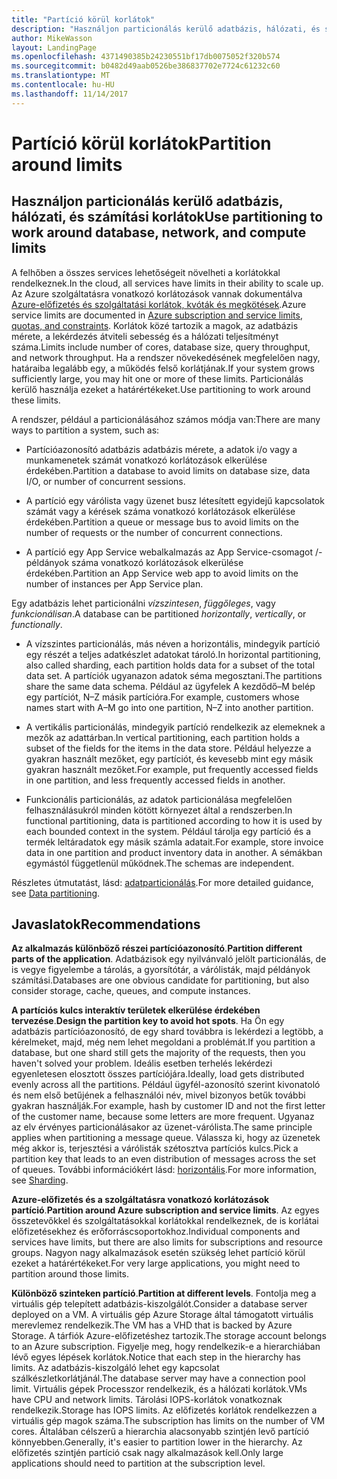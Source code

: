 ```yaml
---
title: "Partíció körül korlátok"
description: "Használjon particionálás kerülő adatbázis, hálózati, és számítási korlátok"
author: MikeWasson
layout: LandingPage
ms.openlocfilehash: 4371490385b24230551bf17db0075052f320b574
ms.sourcegitcommit: b0482d49aab0526be386837702e7724c61232c60
ms.translationtype: MT
ms.contentlocale: hu-HU
ms.lasthandoff: 11/14/2017
---
```

# <a name="partition-around-limits"></a><span data-ttu-id="9c4df-103">Partíció körül korlátok</span><span class="sxs-lookup"><span data-stu-id="9c4df-103">Partition around limits</span></span>

## <a name="use-partitioning-to-work-around-database-network-and-compute-limits"></a><span data-ttu-id="9c4df-104">Használjon particionálás kerülő adatbázis, hálózati, és számítási korlátok</span><span class="sxs-lookup"><span data-stu-id="9c4df-104">Use partitioning to work around database, network, and compute limits</span></span>

<span data-ttu-id="9c4df-105">A felhőben a összes services lehetőségeit növelheti a korlátokkal rendelkeznek.</span><span class="sxs-lookup"><span data-stu-id="9c4df-105">In the cloud, all services have limits in their ability to scale up.</span></span> <span data-ttu-id="9c4df-106">Az Azure szolgáltatásra vonatkozó korlátozások vannak dokumentálva [Azure-előfizetés és szolgáltatási korlátok, kvóták és megkötések][azure-limits].</span><span class="sxs-lookup"><span data-stu-id="9c4df-106">Azure service limits are documented in [Azure subscription and service limits, quotas, and constraints][azure-limits].</span></span> <span data-ttu-id="9c4df-107">Korlátok közé tartozik a magok, az adatbázis mérete, a lekérdezés átviteli sebesség és a hálózati teljesítményt száma.</span><span class="sxs-lookup"><span data-stu-id="9c4df-107">Limits include number of cores, database size, query throughput, and network throughput.</span></span> <span data-ttu-id="9c4df-108">Ha a rendszer növekedésének megfelelően nagy, határaiba legalább egy, a működés felső korlátjának.</span><span class="sxs-lookup"><span data-stu-id="9c4df-108">If your system grows sufficiently large, you may hit one or more of these limits.</span></span> <span data-ttu-id="9c4df-109">Particionálás kerülő használja ezeket a határértékeket.</span><span class="sxs-lookup"><span data-stu-id="9c4df-109">Use partitioning to work around these limits.</span></span>

<span data-ttu-id="9c4df-110">A rendszer, például a particionálásához számos módja van:</span><span class="sxs-lookup"><span data-stu-id="9c4df-110">There are many ways to partition a system, such as:</span></span>

- <span data-ttu-id="9c4df-111">Partícióazonosító adatbázis adatbázis mérete, a adatok i/o vagy a munkamenetek számát vonatkozó korlátozások elkerülése érdekében.</span><span class="sxs-lookup"><span data-stu-id="9c4df-111">Partition a database to avoid limits on database size, data I/O, or number of concurrent sessions.</span></span>

- <span data-ttu-id="9c4df-112">A partíció egy várólista vagy üzenet busz létesített egyidejű kapcsolatok számát vagy a kérések száma vonatkozó korlátozások elkerülése érdekében.</span><span class="sxs-lookup"><span data-stu-id="9c4df-112">Partition a queue or message bus to avoid limits on the number of requests or the number of concurrent connections.</span></span>

- <span data-ttu-id="9c4df-113">A partíció egy App Service webalkalmazás az App Service-csomagot /-példányok száma vonatkozó korlátozások elkerülése érdekében.</span><span class="sxs-lookup"><span data-stu-id="9c4df-113">Partition an App Service web app to avoid limits on the number of instances per App Service plan.</span></span> 

<span data-ttu-id="9c4df-114">Egy adatbázis lehet particionálni *vízszintesen*, *függőleges*, vagy *funkcionálisan*.</span><span class="sxs-lookup"><span data-stu-id="9c4df-114">A database can be partitioned *horizontally*, *vertically*, or *functionally*.</span></span>

- <span data-ttu-id="9c4df-115">A vízszintes particionálás, más néven a horizontális, mindegyik partíció egy részét a teljes adatkészlet adatokat tároló.</span><span class="sxs-lookup"><span data-stu-id="9c4df-115">In horizontal partitioning, also called sharding, each partition holds data for a subset of the total data set.</span></span> <span data-ttu-id="9c4df-116">A partíciók ugyanazon adatok séma megosztani.</span><span class="sxs-lookup"><span data-stu-id="9c4df-116">The partitions share the same data schema.</span></span> <span data-ttu-id="9c4df-117">Például az ügyfelek A kezdődő&ndash;M belép egy partíciót, N&ndash;Z másik partícióra.</span><span class="sxs-lookup"><span data-stu-id="9c4df-117">For example, customers whose names start with A&ndash;M go into one partition, N&ndash;Z into another partition.</span></span>

- <span data-ttu-id="9c4df-118">A vertikális particionálás, mindegyik partíció rendelkezik az elemeknek a mezők az adattárban.</span><span class="sxs-lookup"><span data-stu-id="9c4df-118">In vertical partitioning, each partition holds a subset of the fields for the items in the data store.</span></span> <span data-ttu-id="9c4df-119">Például helyezze a gyakran használt mezőket, egy partíciót, és kevesebb mint egy másik gyakran használt mezőket.</span><span class="sxs-lookup"><span data-stu-id="9c4df-119">For example, put frequently accessed fields in one partition, and less frequently accessed fields in another.</span></span>

- <span data-ttu-id="9c4df-120">Funkcionális particionálás, az adatok particionálása megfelelően felhasználásukról minden kötött környezet által a rendszerben.</span><span class="sxs-lookup"><span data-stu-id="9c4df-120">In functional partitioning, data is partitioned according to how it is used by each bounded context in the system.</span></span> <span data-ttu-id="9c4df-121">Például tárolja egy partíció és a termék leltáradatok egy másik számla adatait.</span><span class="sxs-lookup"><span data-stu-id="9c4df-121">For example, store invoice data in one partition and product inventory data in another.</span></span> <span data-ttu-id="9c4df-122">A sémákban egymástól függetlenül működnek.</span><span class="sxs-lookup"><span data-stu-id="9c4df-122">The schemas are independent.</span></span>

<span data-ttu-id="9c4df-123">Részletes útmutatást, lásd: [adatparticionálás][data-partitioning-guidance].</span><span class="sxs-lookup"><span data-stu-id="9c4df-123">For more detailed guidance, see [Data partitioning][data-partitioning-guidance].</span></span>

## <a name="recommendations"></a><span data-ttu-id="9c4df-124">Javaslatok</span><span class="sxs-lookup"><span data-stu-id="9c4df-124">Recommendations</span></span>

<span data-ttu-id="9c4df-125">**Az alkalmazás különböző részei partícióazonosító**.</span><span class="sxs-lookup"><span data-stu-id="9c4df-125">**Partition different parts of the application**.</span></span> <span data-ttu-id="9c4df-126">Adatbázisok egy nyilvánvaló jelölt particionálás, de is vegye figyelembe a tárolás, a gyorsítótár, a várólisták, majd példányok számítási.</span><span class="sxs-lookup"><span data-stu-id="9c4df-126">Databases are one obvious candidate for partitioning, but also consider storage, cache, queues, and compute instances.</span></span>

<span data-ttu-id="9c4df-127">**A partíciós kulcs interaktív területek elkerülése érdekében tervezése**.</span><span class="sxs-lookup"><span data-stu-id="9c4df-127">**Design the partition key to avoid hot spots**.</span></span> <span data-ttu-id="9c4df-128">Ha Ön egy adatbázis partícióazonosító, de egy shard továbbra is lekérdezi a legtöbb, a kérelmeket, majd, még nem lehet megoldani a problémát.</span><span class="sxs-lookup"><span data-stu-id="9c4df-128">If you partition a database, but one shard still gets the majority of the requests, then you haven't solved your problem.</span></span> <span data-ttu-id="9c4df-129">Ideális esetben terhelés lekérdezi egyenletesen elosztott összes partíciójára.</span><span class="sxs-lookup"><span data-stu-id="9c4df-129">Ideally, load gets distributed evenly across all the partitions.</span></span> <span data-ttu-id="9c4df-130">Például ügyfél-azonosító szerint kivonatoló és nem első betűjének a felhasználói név, mivel bizonyos betűk további gyakran használják.</span><span class="sxs-lookup"><span data-stu-id="9c4df-130">For example, hash by customer ID and not the first letter of the customer name, because some letters are more frequent.</span></span> <span data-ttu-id="9c4df-131">Ugyanaz az elv érvényes particionálásakor az üzenet-várólista.</span><span class="sxs-lookup"><span data-stu-id="9c4df-131">The same principle applies when partitioning a message queue.</span></span> <span data-ttu-id="9c4df-132">Válassza ki, hogy az üzenetek még akkor is, terjesztési a várólisták szétosztva partíciós kulcs.</span><span class="sxs-lookup"><span data-stu-id="9c4df-132">Pick a partition key that leads to an even distribution of messages across the set of queues.</span></span> <span data-ttu-id="9c4df-133">További információkért lásd: [horizontális][sharding].</span><span class="sxs-lookup"><span data-stu-id="9c4df-133">For more information, see [Sharding][sharding].</span></span>

<span data-ttu-id="9c4df-134">**Azure-előfizetés és a szolgáltatásra vonatkozó korlátozások partíció**.</span><span class="sxs-lookup"><span data-stu-id="9c4df-134">**Partition around Azure subscription and service limits**.</span></span> <span data-ttu-id="9c4df-135">Az egyes összetevőkkel és szolgáltatásokkal korlátokkal rendelkeznek, de is korlátai előfizetésekhez és erőforráscsoportokhoz.</span><span class="sxs-lookup"><span data-stu-id="9c4df-135">Individual components and services have limits, but there are also limits for subscriptions and resource groups.</span></span> <span data-ttu-id="9c4df-136">Nagyon nagy alkalmazások esetén szükség lehet partíció körül ezeket a határértékeket.</span><span class="sxs-lookup"><span data-stu-id="9c4df-136">For very large applications, you might need to partition around those limits.</span></span>  

<span data-ttu-id="9c4df-137">**Különböző szinteken partíció**.</span><span class="sxs-lookup"><span data-stu-id="9c4df-137">**Partition at different levels**.</span></span> <span data-ttu-id="9c4df-138">Fontolja meg a virtuális gép telepített adatbázis-kiszolgálót.</span><span class="sxs-lookup"><span data-stu-id="9c4df-138">Consider a database server deployed on a VM.</span></span> <span data-ttu-id="9c4df-139">A virtuális gép Azure Storage által támogatott virtuális merevlemez rendelkezik.</span><span class="sxs-lookup"><span data-stu-id="9c4df-139">The VM has a VHD that is backed by Azure Storage.</span></span> <span data-ttu-id="9c4df-140">A tárfiók Azure-előfizetéshez tartozik.</span><span class="sxs-lookup"><span data-stu-id="9c4df-140">The storage account belongs to an Azure subscription.</span></span> <span data-ttu-id="9c4df-141">Figyelje meg, hogy rendelkezik-e a hierarchiában lévő egyes lépések korlátok.</span><span class="sxs-lookup"><span data-stu-id="9c4df-141">Notice that each step in the hierarchy has limits.</span></span> <span data-ttu-id="9c4df-142">Az adatbázis-kiszolgáló lehet egy kapcsolat szálkészletkorlátjánál.</span><span class="sxs-lookup"><span data-stu-id="9c4df-142">The database server may have a connection pool limit.</span></span> <span data-ttu-id="9c4df-143">Virtuális gépek Processzor rendelkezik, és a hálózati korlátok.</span><span class="sxs-lookup"><span data-stu-id="9c4df-143">VMs have CPU and network limits.</span></span> <span data-ttu-id="9c4df-144">Tárolási IOPS-korlátok vonatkoznak rendelkezik.</span><span class="sxs-lookup"><span data-stu-id="9c4df-144">Storage has IOPS limits.</span></span> <span data-ttu-id="9c4df-145">Az előfizetés korlátok rendelkezzen a virtuális gép magok száma.</span><span class="sxs-lookup"><span data-stu-id="9c4df-145">The subscription has limits on the number of VM cores.</span></span> <span data-ttu-id="9c4df-146">Általában célszerű a hierarchia alacsonyabb szintjén levő partíció könnyebben.</span><span class="sxs-lookup"><span data-stu-id="9c4df-146">Generally, it's easier to partition lower in the hierarchy.</span></span> <span data-ttu-id="9c4df-147">Az előfizetés szintjén partíció csak nagy alkalmazások kell.</span><span class="sxs-lookup"><span data-stu-id="9c4df-147">Only large applications should need to partition at the subscription level.</span></span> 

<!-- links -->

[azure-limits]: /azure/azure-subscription-service-limits
[data-partitioning-guidance]: ../../best-practices/data-partitioning.md
[sharding]: ../../patterns/sharding.md

 